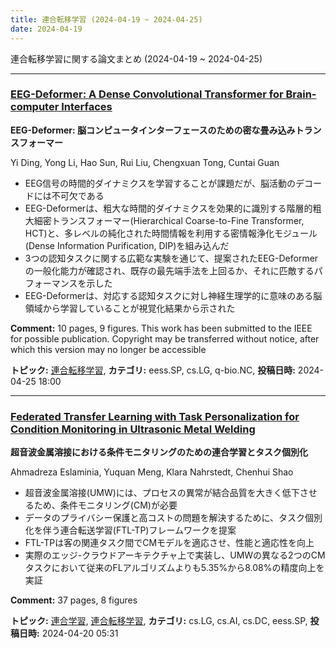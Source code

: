```yaml
---
title: 連合転移学習 (2024-04-19 ~ 2024-04-25)
date: 2024-04-19
---
```


連合転移学習に関する論文まとめ (2024-04-19 ~ 2024-04-25)


- - -

### [EEG-Deformer: A Dense Convolutional Transformer for Brain-computer Interfaces](http://arxiv.org/abs/2405.00719)

**EEG-Deformer: 脳コンピュータインターフェースのための密な畳み込みトランスフォーマー**

Yi Ding, Yong Li, Hao Sun, Rui Liu, Chengxuan Tong, Cuntai Guan

- EEG信号の時間的ダイナミクスを学習することが課題だが、脳活動のデコードには不可欠である
- EEG-Deformerは、粗大な時間的ダイナミクスを効果的に識別する階層的粗大細密トランスフォーマー(Hierarchical Coarse-to-Fine Transformer, HCT)と、多レベルの純化された時間情報を利用する密情報浄化モジュール(Dense Information Purification, DIP)を組み込んだ
- 3つの認知タスクに関する広範な実験を通じて、提案されたEEG-Deformerの一般化能力が確認され、既存の最先端手法を上回るか、それに匹敵するパフォーマンスを示した
- EEG-Deformerは、対応する認知タスクに対し神経生理学的に意味のある脳領域から学習していることが視覚化結果から示された

**Comment:** 10 pages, 9 figures. This work has been submitted to the IEEE for   possible publication. Copyright may be transferred without notice, after   which this version may no longer be accessible

**トピック:** [連合転移学習](../../ftl), **カテゴリ:** eess.SP, cs.LG, q-bio.NC, **投稿日時:** 2024-04-25 18:00


- - -

### [Federated Transfer Learning with Task Personalization for Condition Monitoring in Ultrasonic Metal Welding](http://arxiv.org/abs/2404.13278)

**超音波金属溶接における条件モニタリングのための連合学習とタスク個別化**

Ahmadreza Eslaminia, Yuquan Meng, Klara Nahrstedt, Chenhui Shao

- 超音波金属溶接(UMW)には、プロセスの異常が結合品質を大きく低下させるため、条件モニタリング(CM)が必要
- データのプライバシー保護と高コストの問題を解決するために、タスク個別化を伴う連合転送学習(FTL-TP)フレームワークを提案
- FTL-TPは客の関連タスク間でCMモデルを適応させ、性能と適応性を向上
- 実際のエッジ-クラウドアーキテクチャ上で実装し、UMWの異なる2つのCMタスクにおいて従来のFLアルゴリズムよりも5.35%から8.08%の精度向上を実証

**Comment:** 37 pages, 8 figures

**トピック:** [連合学習](../../fl), [連合転移学習](../../ftl), **カテゴリ:** cs.LG, cs.AI, cs.DC, eess.SP, **投稿日時:** 2024-04-20 05:31
